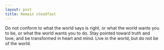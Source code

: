 ```yaml
---
layout: post
title: Remain steadfast
---
```


Do not conform to what the world says is right, or what the world wants you to be, or what the world wants you to do. Stay pointed toward truth and love, and be transformed in heart and mind. Live in the world, but do not be of the world.
